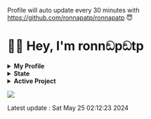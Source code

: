 
Profile will auto update every 30 minutes with https://github.com/ronnapatp/ronnapatp 😇

# 👋🏻 Hey, I'm ronnඞpඞtp

 

<details><summary><strong>My Profile</strong></summary>

## Profile

- I have 29 followers.
- I follow 53 people.

</details>

<details><summary><strong>State</strong></summary>

## State

[![wakatime](https://wakatime.com/badge/user/b083581b-d8a5-4ab4-a887-a768e082ff97.svg)](https://wakatime.com/@b083581b-d8a5-4ab4-a887-a768e082ff97)

[![Languages](https://github-readme-stats.vercel.app/api/top-langs/?username=ronnapatp&layout=compact&langs_count=10&hide_border=true&custom_title=Languages&bg_color=00000000)](https://github.com/ronnapatp)

</details>

<details><summary><strong>Active Project</strong></summary>

## Active Project

- [ronnapat.com](https://github.com/ronnapatp/ronnapat.com)
- [Diswitch](https://github.com/theronnapat/diswitch)
- [Garden](https://github.com/ronnapatp/garden)
- [Twitter bot](https://github.com/ronnapatp/twitter-bot)
- [Autogacha](https://github.com/ronnapatp/autogacha)
- [Profile updater](https://github.com/ronnapatp/ronnapatp)
- [Kumi The Chubby Bear](https://github.com/kumithechubbybear)

</details>

[![](https://img.shields.io/badge/website-000000?style=for-the-badge&logo=About.me&logoColor=white)](https://ronnapat.com/)


Latest update : Sat May 25 02:12:23 2024

